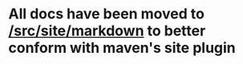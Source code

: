 # All docs have been moved to [/src/site/markdown](/src/site/markdown) to better conform with maven's site plugin
